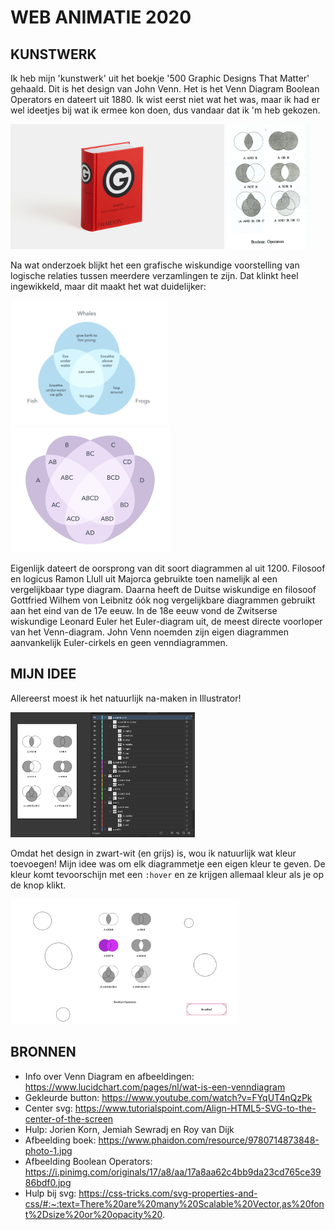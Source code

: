 # **WEB ANIMATIE 2020**

## **KUNSTWERK**
Ik heb mijn 'kunstwerk' uit het boekje '500 Graphic Designs That Matter' gehaald. Dit is het design van John Venn. Het is het Venn Diagram Boolean Operators en dateert uit 1880. Ik wist eerst niet wat het was, maar ik had er wel ideetjes bij wat ik ermee kon doen, dus vandaar dat ik 'm heb gekozen. 

<img height="200" src="images/boek.jpg" alt=""> <img  height="200" src="images/boolean.jpg" alt=""> 

Na wat onderzoek blijkt het een grafische wiskundige voorstelling van logische relaties tussen meerdere verzamlingen te zijn. Dat klinkt heel ingewikkeld, maar dit maakt het wat duidelijker:

<img  height="200" src="images/diagram1.png" alt=""> <img height="200" src="images/diagram2.png" alt="">

Eigenlijk dateert de oorsprong van dit soort diagrammen al uit 1200. Filosoof en logicus Ramon Llull uit Majorca gebruikte toen namelijk al een vergelijkbaar type diagram. Daarna heeft de Duitse wiskundige en filosoof Gottfried Wilhem von Leibnitz óók nog vergelijkbare diagrammen gebruikt aan het eind van de 17e eeuw. In de 18e eeuw vond de Zwitserse wiskundige Leonard Euler het Euler-diagram uit, de meest directe voorloper van het Venn-diagram. John Venn noemden zijn eigen diagrammen aanvankelijk Euler-cirkels en geen venndiagrammen.

## **MIJN IDEE**
Allereerst moest ik het natuurlijk na-maken in Illustrator! 

<img  height="200" src="images/illustrator.png" alt="">

Omdat het design in zwart-wit (en grijs) is, wou ik natuurlijk wat kleur toevoegen! Mijn idee was om elk diagrammetje een eigen kleur te geven. De kleur komt tevoorschijn met een ```:hover``` en ze krijgen allemaal kleur als je op de knop klikt.

<img  height="200" src="images/hover.png" alt="">

## **BRONNEN**
* Info over Venn Diagram en afbeeldingen: https://www.lucidchart.com/pages/nl/wat-is-een-venndiagram
* Gekleurde button: https://www.youtube.com/watch?v=FYqUT4nQzPk 
* Center svg: https://www.tutorialspoint.com/Align-HTML5-SVG-to-the-center-of-the-screen
* Hulp: Jorien Korn, Jemiah Sewradj en Roy van Dijk
* Afbeelding boek: https://www.phaidon.com/resource/9780714873848-photo-1.jpg 
* Afbeelding Boolean Operators: https://i.pinimg.com/originals/17/a8/aa/17a8aa62c4bb9da23cd765ce3986bdf0.jpg
* Hulp bij svg: https://css-tricks.com/svg-properties-and-css/#:~:text=There%20are%20many%20Scalable%20Vector,as%20font%2Dsize%20or%20opacity%20.
